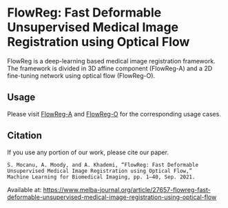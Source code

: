 # FlowReg: Fast Deformable Unsupervised Medical Image Registration using Optical Flow

FlowReg is a deep-learning based medical image registration framework. The framework is divided in 3D affine component (FlowReg-A) and a 2D fine-tuning network using optical flow (FlowReg-O).

## Usage
Please visit [FlowReg-A](flowreg_a) and [FlowReg-O](flowreg_o) for the corresponding usage cases. 

## Citation
If you use any portion of our work, please cite our paper.
```
S. Mocanu, A. Moody, and A. Khademi, “FlowReg: Fast Deformable Unsupervised Medical Image Registration using Optical Flow,” 
Machine Learning for Biomedical Imaging, pp. 1–40, Sep. 2021.
```
Available at: https://www.melba-journal.org/article/27657-flowreg-fast-deformable-unsupervised-medical-image-registration-using-optical-flow